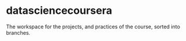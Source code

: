 # datasciencecoursera

The workspace for the projects, and practices of the course, sorted into branches.
